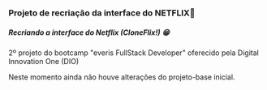 ### Projeto de recriação da interface do NETFLIX:cinema:

##### Recriando a interface do Netflix (CloneFlix!) :grin:

2º projeto do bootcamp "everis FullStack Developer" oferecido pela Digital Innovation One (DIO)



Neste momento ainda não houve alterações do projeto-base inicial.
